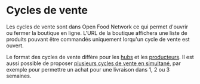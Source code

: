 # Cycles de vente

Les cycles de vente sont dans Open Food Network ce qui permet d'ouvrir ou fermer la boutique en ligne. L'URL de la boutique affichera une liste de produits pouvant être commandés uniquement lorqu'un cycle de vente est ouvert. 

Le format des cycles de vente diffère pour les [hubs](cycle-de-vente-pour-les-hub.md) et les [producteurs](cycle-de-vente-pour-les-fournisseurs.md). Il est aussi possible de proposer [plusieurs cycles de vente en simultané](opening-more-than-one-order-cycle.md), par exemple pour permettre un achat pour une livraison dans 1, 2 ou 3 semaines.
